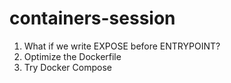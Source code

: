# containers-session

1. What if we write EXPOSE before ENTRYPOINT?
2. Optimize the Dockerfile
3. Try Docker Compose
